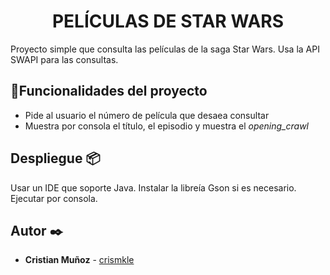 <h1 align="center"> PELÍCULAS DE STAR WARS </h1>

Proyecto simple que consulta las películas de la saga Star Wars.
Usa la API SWAPI para las consultas.

## :hammer:Funcionalidades del proyecto
- Pide al usuario el número de película que desaea consultar
- Muestra por consola el título, el episodio y muestra el *opening_crawl*


## Despliegue 📦

Usar un IDE que soporte Java.
Instalar la libreía Gson si es necesario.
Ejecutar por consola.

## Autor ✒️
* **Cristian Muñoz** - [crismkle](https://github.com/crismkle)
